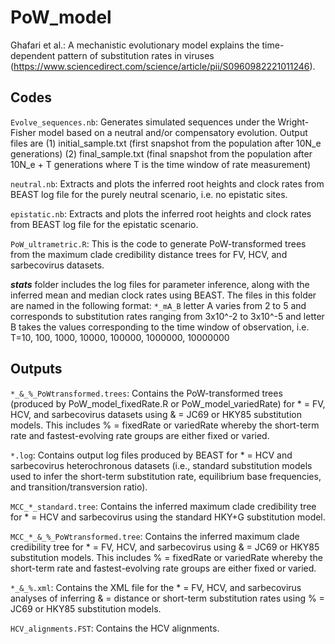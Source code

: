 # PoW_model

Ghafari et al.: A mechanistic evolutionary model explains the time-dependent pattern of substitution rates in viruses (https://www.sciencedirect.com/science/article/pii/S0960982221011246).


## Codes

`Evolve_sequences.nb`: Generates simulated sequences under the Wright-Fisher model based on a neutral and/or compensatory evolution. 
Output files are (1) initial_sample.txt (first snapshot from the population after 10N_e generations) (2) final_sample.txt (final snapshot from the population after 10N_e + T generations where T is the time window of rate measurement)

`neutral.nb`: Extracts and plots the inferred root heights and clock rates from BEAST log file for the purely neutral scenario, i.e. no epistatic sites. 

`epistatic.nb`: Extracts and plots the inferred root heights and clock rates from BEAST log file for the epistatic scenario.

`PoW_ultrametric.R`: This is the code to generate PoW-transformed trees from the maximum clade credibility distance trees for FV, HCV, and sarbecovirus datasets.

***stats*** folder includes the log files for parameter inference, along with the inferred mean and median clock rates using BEAST.
The files in this folder are named in the following format: `*_mA_B` letter A varies from 2 to 5 and corresponds to substitution rates ranging from 3x10^-2 to 3x10^-5 and letter B takes the values corresponding to the time window of observation, i.e. T=10, 100, 1000, 10000, 100000, 1000000, 10000000

## Outputs

`*_&_%_PoWtransformed.trees`: Contains the PoW-transformed trees (produced by PoW_model_fixedRate.R or PoW_model_variedRate) for * = FV, HCV, and sarbecovirus datasets using & = JC69 or HKY85 substitution models. This includes % = fixedRate or variedRate whereby the short-term rate and fastest-evolving rate groups are either fixed or varied.

`*.log`: Contains output log files produced by BEAST for * = HCV and sarbecovirus heterochronous datasets (i.e., standard substitution models used to infer the short-term substitution rate, equilibrium base frequencies, and transition/transversion ratio).

`MCC_*_standard.tree`: Contains the inferred maximum clade credibility tree for * = HCV and sarbecovirus using the standard HKY+G substitution model.

`MCC_*_&_%_PoWtransformed.tree`: Contains the inferred maximum clade credibility tree for * = FV, HCV, and sarbecovirus using & = JC69 or HKY85 substitution models. This includes % = fixedRate or variedRate whereby the short-term rate and fastest-evolving rate groups are either fixed or varied.

`*_&_%.xml`: Contains the XML file for the * = FV, HCV, and sarbecovirus analyses of inferring & = distance or short-term substitution rates using % = JC69 or HKY85 substitution models.

`HCV_alignments.FST`: Contains the HCV alignments.
